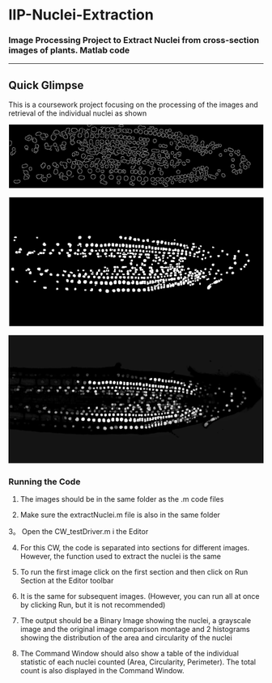 # IIP-Nuclei-Extraction

### Image Processing Project to Extract Nuclei from cross-section images of plants. Matlab code
---
## Quick Glimpse

This is a coursework project focusing on the processing of the images and retrieval of the individual nuclei as shown

![1](Picture1.png)

![1](Picture3.png)

![1](Picture2.png)



### Running the Code

1. The images should be in the same folder as the .m code files

2. Make sure the extractNuclei.m file is also in the same folder

3。 Open the CW_testDriver.m i the Editor

4. For this CW, the code is separated into sections for different images. However, the function used to extract the nuclei is the same

5. To run the first image click on the first section and then click on Run Section at the Editor toolbar

6. It is the same for subsequent images. (However, you can run all at once by clicking Run, but it is not recommended)

7. The output should be a Binary Image showing the nuclei, a grayscale image and the original image comparison montage and 2
   histograms showing the distribution of the area and circularity of the nuclei

8. The Command Window should also show a table of the individual statistic of each nuclei counted (Area, Circularity, Perimeter).
   The total count is also displayed in the Command Window.

